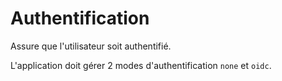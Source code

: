 # Authentification

Assure que l'utilisateur soit authentifié.

L'application doit gérer 2 modes d'authentification `none` et `oidc`.
